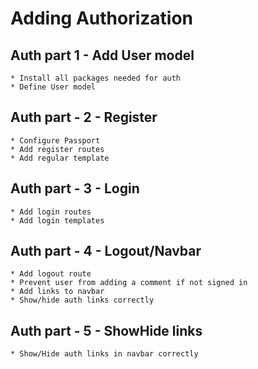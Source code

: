 # Adding Authorization

## Auth part 1 - Add User model

	* Install all packages needed for auth
	* Define User model

## Auth part - 2 - Register

	* Configure Passport
	* Add register routes
	* Add regular template

## Auth part - 3 - Login
	
	* Add login routes
	* Add login templates

## Auth part - 4 - Logout/Navbar
	
	* Add logout route
	* Prevent user from adding a comment if not signed in
	* Add links to navbar
	* Show/hide auth links correctly

## Auth part - 5 - ShowHide links
	
	* Show/Hide auth links in navbar correctly